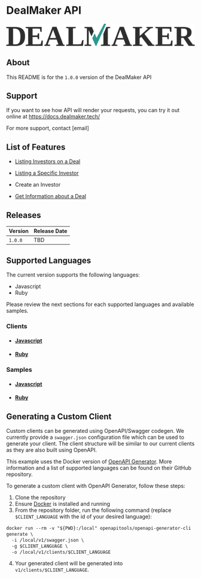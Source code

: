 # DealMaker API
![DealMaker Logo](v1/assets/images/DealMaker-Logo-Dark-SM.png)
## About

This README is for the `1.0.0` version of the DealMaker API

## Support

If you want to see how API will render your requests, you can try it out online at https://docs.dealmaker.tech/

For more support, contact [email]

## List of Features

- [Listing Investors on a Deal](https://docs.dealmaker.tech/#operation/listInvestors)

- [Listing a Specific Investor](https://docs.dealmaker.tech/#operation/getInvestor)

- Create an Investor

- [Get Information about a Deal](https://docs.dealmaker.tech/#operation/getDeal)

## Releases

| Version  | Release Date |
| ------------- | ------------- |
| `1.0.0`  | TBD  |

## Supported Languages
The current version supports the following languages:

- Javascript
- Ruby

Please review the next sections for each supported languages and available samples.

### Clients
- #### [Javascript](v1/clients/javascript)

- #### [Ruby](v1/clients/ruby)

### Samples
- #### [Javascript](v1/samples/javascript)

- #### [Ruby](v1/samples/ruby)

## Generating a Custom Client

Custom clients can be generated using OpenAPI/Swagger codegen. We currently provide a `swagger.json` configuration file which can be used to generate your client. The client structure will be similar to our current clients as they are also built using OpenAPI.

This example uses the Docker version of [OpenAPI Generator](https://github.com/OpenAPITools/openapi-generator). More information and a list of supported languages can be found on their GitHub repository.

To generate a custom client with OpenAPI Generator, follow these steps:
1. Clone the repository
2. Ensure [Docker](https://www.docker.com) is installed and running
3. From the repository folder, run the following command (replace `$CLIENT_LANGUAGE` with the id of your desired language):

```
docker run --rm -v "${PWD}:/local" openapitools/openapi-generator-cli generate \
  -i /local/v1/swagger.json \
  -g $CLIENT_LANGUAGE \
  -o /local/v1/clients/$CLIENT_LANGUAGE
```

4. Your generated client will be generated into `v1/clients/$CLIENT_LANGUAGE`.
